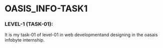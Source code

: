 # OASIS_INFO-TASK1
### LEVEL-1 (TASK-01):
It is my task-01 of level-01 in web developmentand designing in the oasais infobyte internship.
